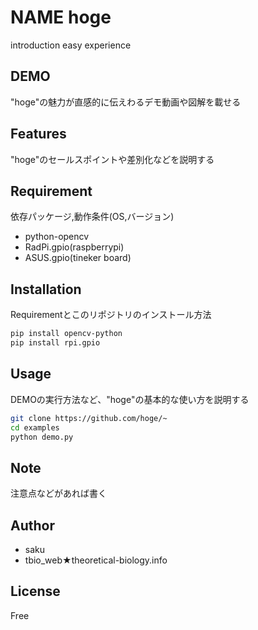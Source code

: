# NAME hoge

introduction 
easy experience

## DEMO

"hoge"の魅力が直感的に伝えわるデモ動画や図解を載せる

## Features

"hoge"のセールスポイントや差別化などを説明する

## Requirement

依存パッケージ,動作条件(OS,バージョン)

* python-opencv
* RadPi.gpio(raspberrypi)
* ASUS.gpio(tineker board)

## Installation

Requirementとこのリポジトリのインストール方法

```bash
pip install opencv-python
pip install rpi.gpio
```

## Usage

DEMOの実行方法など、"hoge"の基本的な使い方を説明する

```bash
git clone https://github.com/hoge/~
cd examples
python demo.py
```

## Note

注意点などがあれば書く

## Author

* saku
* tbio_web★theoretical-biology.info

## License

Free
